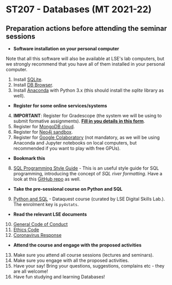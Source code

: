 # ST207 - Databases (MT 2021-22)

## Preparation actions before attending the seminar sessions

* **Software installation on your personal computer**

Note that all this software will also be available at LSE's lab computers, but we strongly recommend that you have all of them installed in your personal computer.

1. Install [SQLite](https://www.sqlite.org/index.html).
2. Install [DB Browser](https://sqlitebrowser.org/).
3. Install [Anaconda](https://docs.anaconda.com/anaconda/install/index.html#) with Python 3.x (this should install the *sqlite* library as well).

* **Register for some online services/systems**

4. **IMPORTANT**: Register for Gradescope (the system we will be using to submit formative assignments). **[Fill in you details in this form](https://forms.gle/4Awbmhy2Q4iFRnNeA)**.
5. Register for [MongoDB cloud](https://www.mongodb.com/).
6. Register for [Neo4j sandbox](https://neo4j.com/sandbox/).
7. Register for [Google Colaboratory](https://colab.research.google.com/notebooks/intro.ipynb) (not mandatory, as we will be using Anaconda and Jupyter notebooks on local computers, but recommended if you want to play with free GPUs).

* **Bookmark this**

8. [SQL Programming Style Guide](https://www.sqlstyle.guide/) - This is an useful style guide for SQL programming, introducing the concept of *SQL river formatting*. Have a look at this [GitHub repo](https://gist.github.com/mattmc3/38a85e6a4ca1093816c08d4815fbebfb) as well.

* **Take the pre-sessional course on Python and SQL**

9. [Python and SQL](https://moodle.lse.ac.uk/course/view.php?id=7696) - Dataquest course (curated by LSE Digital Skills Lab.). The enrolment key is `py4stats`.

* **Read the relevant LSE documents**

10. [General Code of Conduct](./LSE_GeneralConduct.pdf)
11. [Ethics Code](https://info.lse.ac.uk/staff/divisions/Secretarys-Division/Ethics/Ethics-Code)
12. [Coronavirus Response](https://info.lse.ac.uk/coronavirus-response/Keeping-our-community-safe-on-campus)

* **Attend the course and engage with the proposed activities**

13. Make sure you attend all course sessions (lectures and seminars).
14. Make sure you engage with all the proposed activities.
15. Have your say! Bring your questions, suggestions, complains etc - they are all welcome!
16. Have fun studying and learning Databases!

